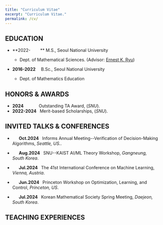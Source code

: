 ```yaml
---
title: "Curriculum Vitae"
excerpt: "Curriculum Vitae."
permalink: /cv/
---
```


EDUCATION
-----

- **2022-&emsp;&emsp; ** M.S., Seoul National University
  - Dept. of Mathematical Sciences. (Advisor: [Ernest K. Ryu](http://ernestryu.com))

- **2016-2022&emsp;** B.Sc., Seoul National University
  - Dept. of Mathematics Education


HONORS & AWARDS
-----

- **2024&ensp;&emsp;&ensp;** &ensp;&ensp; Outstanding TA Award, (_SNU_).
- **2022-2024&ensp;**  Merit-based Scholarships, (_SNU_).

INVITED TALKS & CONFERENCES
-----
- **&emsp;&ensp;Oct.2024&ensp;** Informs Annual Meeting--Verification of Decision-Making Algorithms, _Seattle, US._.

- **&emsp;&ensp;Aug.2024&ensp;** SNU--KAIST AI/ML Theory Workshop, _Gangneung, South Korea_.

- **&emsp;&ensp;Jul.2024&ensp;** The 41st International Conference on Machine Learning,  _Vienna, Austria_.

- **&emsp;&ensp;Jun.2024&ensp;** Princeton Workshop on Optimization, Learning, and Control, _Princeton, US_.

- **&emsp;&ensp;Jul.2024&ensp;** Korean Mathematical Society Spring Meeting,  _Daejeon, South Korea_. 

TEACHING EXPERIENCES
-----


